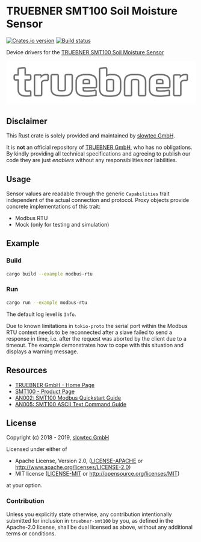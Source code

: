 # TRUEBNER SMT100 Soil Moisture Sensor

[![Crates.io version](https://img.shields.io/crates/v/truebner-smt100.svg)](https://crates.io/crates/truebner-smt100)
[![Build status](https://travis-ci.org/slowtec/truebner-smt100.svg?branch=master)](https://travis-ci.org/slowtec/truebner-smt100)

Device drivers for the [TRUEBNER SMT100 Soil Moisture Sensor](http://www.truebner.de/smt100)

[![TRUEBNER logo](res/logo_truebner.jpg)](http://www.truebner.de/en)

## Disclaimer

This Rust crate is solely provided and maintained by [slowtec GmbH](https://www.slowtec.de).

It is **not** an official repository of [TRUEBNER GmbH](http://www.truebner.de/en), who
has no obligations. By kindly providing all technical specifications and agreeing to
publish our code they are just *enablers* without any responsibilities nor liabilities.

## Usage

Sensor values are readable through the generic `Capabilities` trait independent of
the actual connection and protocol. Proxy objects provide concrete implementations of
this trait:

- Modbus RTU
- Mock (only for testing and simulation)

## Example

### Build

```sh
cargo build --example modbus-rtu
```

### Run

```sh
cargo run --example modbus-rtu
```

The default log level is `Info`.

Due to known limitations in `tokio-proto` the serial port within the Modbus RTU
context needs to be reconnected after a slave failed to send a response in time,
i.e. after the request was aborted by the client due to a timeout. The example
demonstrates how to cope with this situation and displays a warning message.

## Resources

- [TRUEBNER GmbH - Home Page](http://www.truebner.de/en/)
- [SMT100 - Product Page](http://www.truebner.de/en/smt100)
- [AN002: SMT100 Modbus Quickstart Guide](http://www.truebner.de/sites/default/files/AN002.pdf)
- [AN005: SMT100 ASCII Text Command Guide](http://www.truebner.de/sites/default/files/AN005.pdf)

## License

Copyright (c) 2018 - 2019, [slowtec GmbH](https://www.slowtec.de)

Licensed under either of

* Apache License, Version 2.0, ([LICENSE-APACHE](LICENSE-APACHE) or
  http://www.apache.org/licenses/LICENSE-2.0)
* MIT license ([LICENSE-MIT](LICENSE-MIT) or
  http://opensource.org/licenses/MIT)

at your option.

### Contribution

Unless you explicitly state otherwise, any contribution intentionally submitted
for inclusion in `truebner-smt100` by you, as defined in the Apache-2.0 license,
shall be dual licensed as above, without any additional terms or conditions.
